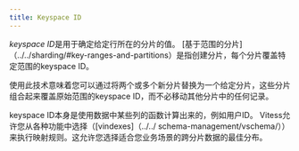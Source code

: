 ```yaml
---
title: Keyspace ID
---
```

*keyspace ID*是用于确定给定行所在的分片的值。 [基于范围的分片]（../../sharding/#key-ranges-and-partitions）是指创建分片，每个分片覆盖特定范围的keyspace ID。

使用此技术意味着您可以通过将两个或多个新分片替换为一个给定分片，这些分片组合起来覆盖原始范围的keyspace ID，而不必移动其他分片中的任何记录。

keyspace ID本身是使用数据中某些列的函数计算出来的，例如用户ID。 Vitess允许您从各种功能中选择（[vindexes]（../../ schema-management/vschema/））来执行映射规则。这允许您选择适合您业务场景的跨分片数据的最佳分布。


